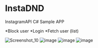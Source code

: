 # InstaDND
InstagramAPI C# Sample APP 

*Block user
*Login
*Fetch user (list)



![Screenshot_10](https://user-images.githubusercontent.com/49169815/121445514-497ce300-c99a-11eb-8acf-afdb5f62f61c.png)
![image](https://user-images.githubusercontent.com/49169815/121445562-60bbd080-c99a-11eb-85b1-2f36017bd5a3.png)
![image](https://user-images.githubusercontent.com/49169815/121445579-69140b80-c99a-11eb-9846-cdb067adbb7f.png)
![image](https://user-images.githubusercontent.com/49169815/121445535-56013b80-c99a-11eb-9ba3-c5f799292d49.png)






